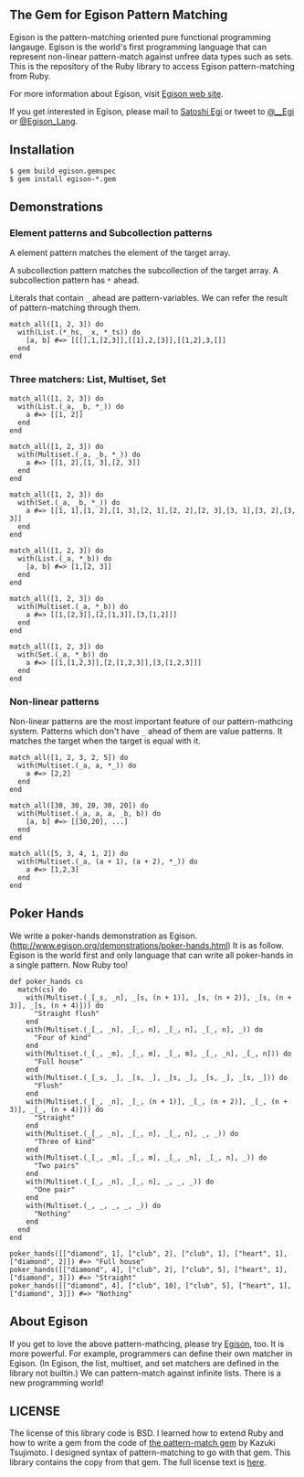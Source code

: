 ## The Gem for Egison Pattern Matching 

Egison is the pattern-matching oriented pure functional programming langauge.
Egison is the world's first programming language that can represent non-linear pattern-match against unfree data types such as sets.
This is the repository of the Ruby library to access Egison pattern-matching from Ruby.

For more information about Egison, visit [Egison web site](http://www.egison.org).

If you get interested in Egison, please mail to [Satoshi Egi](http://www.egison.org/~egi/) or tweet to [@__Egi](https://twitter.com/__Egi) or [@Egison_Lang](https://twitter.com/Egison_Lang).

## Installation

```
$ gem build egison.gemspec
$ gem install egison-*.gem
```

## Demonstrations

### Element patterns and Subcollection patterns

A element pattern matches the element of the target array.

A subcollection pattern matches the subcollection of the target array.
A subcollection pattern has `*` ahead.

Literals that contain `_` ahead are pattern-variables.
We can refer the result of pattern-matching through them.

```
match_all([1, 2, 3]) do
  with(List.(*_hs, _x, *_ts)) do
    [a, b] #=> [[[],1,[2,3]],[[1],2,[3]],[[1,2],3,[]]
  end
end
```

### Three matchers: List, Multiset, Set

```
match_all([1, 2, 3]) do
  with(List.(_a, _b, *_)) do
    a #=> [[1, 2]]
  end
end
```

```
match_all([1, 2, 3]) do
  with(Multiset.(_a, _b, *_)) do
    a #=> [[1, 2],[1, 3],[2, 3]]
  end
end
```

```
match_all([1, 2, 3]) do
  with(Set.(_a, _b, *_)) do
    a #=> [[1, 1],[1, 2],[1, 3],[2, 1],[2, 2],[2, 3],[3, 1],[3, 2],[3, 3]]
  end
end
```

```
match_all([1, 2, 3]) do
  with(List.(_a, *_b)) do
    [a, b] #=> [1,[2, 3]]
  end
end
```

```
match_all([1, 2, 3]) do
  with(Multiset.(_a, *_b)) do
    a #=> [[1,[2,3]],[2,[1,3]],[3,[1,2]]]
  end
end
```

```
match_all([1, 2, 3]) do
  with(Set.(_a, *_b)) do
    a #=> [[1,[1,2,3]],[2,[1,2,3]],[3,[1,2,3]]]
  end
end
```

### Non-linear patterns

Non-linear patterns are the most important feature of our pattern-mathcing system.
Patterns which don't have `_` ahead of them are value patterns.
It matches the target when the target is equal with it.

```
match_all([1, 2, 3, 2, 5]) do
  with(Multiset.(_a, a, *_)) do
    a #=> [2,2]
  end
end
```

```
match_all([30, 30, 20, 30, 20]) do
  with(Multiset.(_a, a, a, _b, b)) do
    [a, b] #=> [[30,20], ...]
  end
end
```

```
match_all([5, 3, 4, 1, 2]) do
  with(Multiset.(_a, (a + 1), (a + 2), *_)) do
    a #=> [1,2,3]
  end
end
```

## Poker Hands

We write a poker-hands demonstration as Egison. (http://www.egison.org/demonstrations/poker-hands.html)
It is as follow.
Egison is the world first and only language that can write all poker-hands in a single pattern.
Now Ruby too!

```
def poker_hands cs
  match(cs) do
    with(Multiset.(_[_s, _n], _[s, (n + 1)], _[s, (n + 2)], _[s, (n + 3)], _[s, (n + 4)])) do
      "Straight flush"
    end
    with(Multiset.(_[_, _n], _[_, n], _[_, n], _[_, n], _)) do
      "Four of kind"
    end
    with(Multiset.(_[_, _m], _[_, m], _[_, m], _[_, _n], _[_, n])) do
      "Full house"
    end
    with(Multiset.(_[_s, _], _[s, _], _[s, _], _[s, _], _[s, _])) do
      "Flush"
    end
    with(Multiset.(_[_, _n], _[_, (n + 1)], _[_, (n + 2)], _[_, (n + 3)], _[_, (n + 4)])) do
      "Straight"
    end
    with(Multiset.(_[_, _n], _[_, n], _[_, n], _, _)) do
      "Three of kind"
    end
    with(Multiset.(_[_, _m], _[_, m], _[_, _n], _[_, n], _)) do
      "Two pairs"
    end
    with(Multiset.(_[_, _n], _[_, n], _, _, _)) do
      "One pair"
    end
    with(Multiset.(_, _, _, _, _)) do
      "Nothing"
    end
  end
end

poker_hands([["diamond", 1], ["club", 2], ["club", 1], ["heart", 1], ["diamond", 2]]) #=> "Full house"
poker_hands([["diamond", 4], ["club", 2], ["club", 5], ["heart", 1], ["diamond", 3]]) #=> "Straight"
poker_hands([["diamond", 4], ["club", 10], ["club", 5], ["heart", 1], ["diamond", 3]]) #=> "Nothing"
```

## About Egison

If you get to love the above pattern-mathcing, please try [Egison](http://www.egison.org), too.
It is more powerful.
For example, programmers can define their own matcher in Egison.
(In Egison, the list, multiset, and set matchers are defined in the library not builtin.)
We can pattern-match against infinite lists.
There is a new programming world!

## LICENSE

The license of this library code is BSD.
I learned how to extend Ruby and how to write a gem from the code of [the pattern-match gem](https://github.com/k-tsj/pattern-match) by Kazuki Tsujimoto.
I designed syntax of pattern-matching to go with that gem.
This library contains the copy from that gem.
The full license text is [here](https://github.com/egisatoshi/egison-ruby/blob/master/LICENSE).
